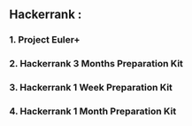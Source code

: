 ## Hackerrank :

### 1. Project Euler+

### 2. Hackerrank 3 Months Preparation Kit

### 3. Hackerrank 1 Week Preparation Kit

### 4. Hackerrank 1 Month Preparation Kit

